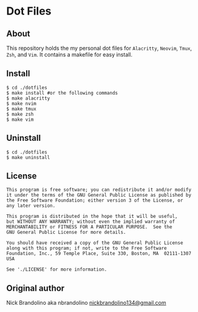 # Dot Files

## About

This repository holds the my personal dot files for `Alacritty`, `Neovim`, `Tmux`, `Zsh`, and `Vim`. It contains a makefile for easy install.

Install
-------
    $ cd ./dotfiles
    $ make install #or the following commands
    $ make alacritty
    $ make nvim
    $ make tmux
    $ make zsh
    $ make vim


Uninstall
---------
    $ cd ./dotfiles
    $ make uninstall


## License

    This program is free software; you can redistribute it and/or modify
    it under the terms of the GNU General Public License as published by
    the Free Software Foundation; either version 3 of the License, or
    any later version.

    This program is distributed in the hope that it will be useful,
    but WITHOUT ANY WARRANTY; without even the implied warranty of
    MERCHANTABILITY or FITNESS FOR A PARTICULAR PURPOSE.  See the
    GNU General Public License for more details.

    You should have received a copy of the GNU General Public License
    along with this program; if not, write to the Free Software
    Foundation, Inc., 59 Temple Place, Suite 330, Boston, MA  02111-1307  USA

    See './LICENSE' for more information.

## Original author

Nick Brandolino aka nbrandolino
nickbrandolino134@gmail.com
